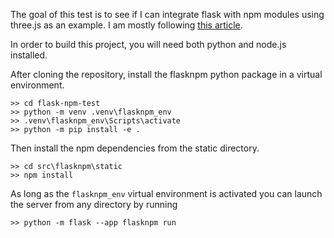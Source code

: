 The goal of this test is to see if I can integrate flask with npm modules using three.js as an example. I am mostly following [this article]( https://codeburst.io/creating-a-full-stack-web-application-with-python-npm-webpack-and-react-8925800503d9).

In order to build this project, you will need both python and node.js installed.

After cloning the repository, install the flasknpm python package in a virtual environment.
```console
>> cd flask-npm-test
>> python -m venv .venv\flasknpm_env
>> .venv\flasknpm_env\Scripts\activate
>> python -m pip install -e .
```

Then install the npm dependencies from the static directory.
```console
>> cd src\flasknpm\static
>> npm install
```

As long as the `flasknpm_env` virtual environment is activated you can launch the server from any directory by running 

```consold
>> python -m flask --app flasknpm run
```



